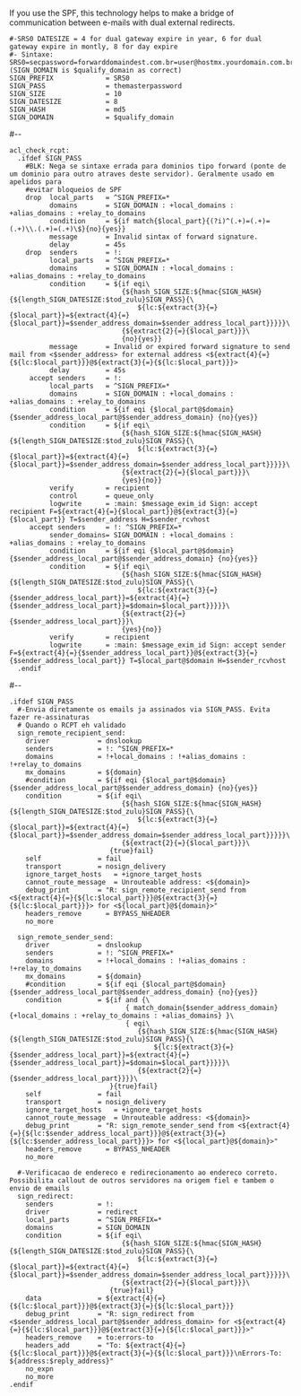 If you use the SPF, this technology helps to make a bridge of
communication between e-mails with dual external redirects.

    #-SRS0 DATESIZE = 4 for dual gateway expire in year, 6 for dual gateway expire in montly, 8 for day expire
    #- Sintaxe: SRS0=secpassword=forwarddomaindest.com.br=user@hostmx.yourdomain.com.br (SIGN_DOMAIN is $qualify_domain as correct)
    SIGN_PREFIX             = SRS0
    SIGN_PASS               = themasterpassword
    SIGN_SIZE               = 10
    SIGN_DATESIZE           = 8
    SIGN_HASH               = md5
    SIGN_DOMAIN             = $qualify_domain

\#--

    acl_check_rcpt:
      .ifdef SIGN_PASS
        #BLK: Nega se sintaxe errada para dominios tipo forward (ponte de um dominio para outro atraves deste servidor). Geralmente usado em apelidos para
        #evitar bloqueios de SPF
        drop  local_parts   = ^SIGN_PREFIX=*
              domains       = SIGN_DOMAIN : +local_domains : +alias_domains : +relay_to_domains
              condition     = ${if match{$local_part}{(?i)^(.+)=(.+)=(.+)\\.(.+)=(.+)\$}{no}{yes}}
              message       = Invalid sintax of forward signature.
              delay         = 45s
        drop  senders       = !:
              local_parts   = ^SIGN_PREFIX=*
              domains       = SIGN_DOMAIN : +local_domains : +alias_domains : +relay_to_domains
              condition     = ${if eqi\
                                {${hash_SIGN_SIZE:${hmac{SIGN_HASH}{${length_SIGN_DATESIZE:$tod_zulu}SIGN_PASS}{\
                                    ${lc:${extract{3}{=}{$local_part}}=${extract{4}{=}{$local_part}}=$sender_address_domain=$sender_address_local_part}}}}}\
                                {${extract{2}{=}{$local_part}}}\
                                {no}{yes}}
              message       = Invalid or expired forward signature to send mail from <$sender_address> for external address <${extract{4}{=}{${lc:$local_part}}}@${extract{3}{=}{${lc:$local_part}}}>
              delay         = 45s
         accept senders     = !:
              local_parts   = ^SIGN_PREFIX=*
              domains       = SIGN_DOMAIN : +local_domains : +alias_domains : +relay_to_domains
              condition     = ${if eqi {$local_part@$domain} {$sender_address_local_part@$sender_address_domain} {no}{yes}}
              condition     = ${if eqi\
                                {${hash_SIGN_SIZE:${hmac{SIGN_HASH}{${length_SIGN_DATESIZE:$tod_zulu}SIGN_PASS}{\
                                    ${lc:${extract{3}{=}{$local_part}}=${extract{4}{=}{$local_part}}=$sender_address_domain=$sender_address_local_part}}}}}\
                                {${extract{2}{=}{$local_part}}}\
                                {yes}{no}}
              verify        = recipient
              control       = queue_only
              logwrite      = :main: $message_exim_id Sign: accept recipient F=${extract{4}{=}{$local_part}}@${extract{3}{=}{$local_part}} T=$sender_address H=$sender_rcvhost
         accept senders     = !: ^SIGN_PREFIX=*
              sender_domains= SIGN_DOMAIN : +local_domains : +alias_domains : +relay_to_domains
              condition     = ${if eqi {$local_part@$domain} {$sender_address_local_part@$sender_address_domain} {no}{yes}}
              condition     = ${if eqi\
                                {${hash_SIGN_SIZE:${hmac{SIGN_HASH}{${length_SIGN_DATESIZE:$tod_zulu}SIGN_PASS}{\
                                    ${lc:${extract{3}{=}{$sender_address_local_part}}=${extract{4}{=}{$sender_address_local_part}}=$domain=$local_part}}}}}\
                                {${extract{2}{=}{$sender_address_local_part}}}\
                                {yes}{no}}
              verify        = recipient
              logwrite      = :main: $message_exim_id Sign: accept sender F=${extract{4}{=}{$sender_address_local_part}}@${extract{3}{=}{$sender_address_local_part}} T=$local_part@$domain H=$sender_rcvhost
      .endif

\#--

    .ifdef SIGN_PASS
      #-Envia diretamente os emails ja assinados via SIGN_PASS. Evita fazer re-assinaturas
      # Quando o RCPT eh validado
      sign_remote_recipient_send:
        driver            = dnslookup
        senders           = !: ^SIGN_PREFIX=*
        domains           = !+local_domains : !+alias_domains : !+relay_to_domains
        mx_domains        = ${domain}
        #condition        = ${if eqi {$local_part@$domain} {$sender_address_local_part@$sender_address_domain} {no}{yes}}
        condition         = ${if eqi\
                                {${hash_SIGN_SIZE:${hmac{SIGN_HASH}{${length_SIGN_DATESIZE:$tod_zulu}SIGN_PASS}{\
                                    ${lc:${extract{3}{=}{$local_part}}=${extract{4}{=}{$local_part}}=$sender_address_domain=$sender_address_local_part}}}}}\
                                {${extract{2}{=}{$local_part}}}\
                             {true}fail}
        self              = fail
        transport         = nosign_delivery
        ignore_target_hosts   = +ignore_target_hosts
        cannot_route_message  = Unrouteable address: <${domain}>
        debug_print       = "R: sign_remote_recipient_send from <${extract{4}{=}{${lc:$local_part}}}@${extract{3}{=}{${lc:$local_part}}}> for <${local_part}@${domain}>"
        headers_remove      = BYPASS_NHEADER
        no_more

      sign_remote_sender_send:
        driver            = dnslookup
        senders           = !: ^SIGN_PREFIX=*
        domains           = !+local_domains : !+alias_domains : !+relay_to_domains
        mx_domains        = ${domain}
        #condition        = ${if eqi {$local_part@$domain} {$sender_address_local_part@$sender_address_domain} {no}{yes}}
        condition         = ${if and {\
                                 { match_domain{$sender_address_domain}{+local_domains : +relay_to_domains : +alias_domains} }\
                                 { eqi\
                                    {${hash_SIGN_SIZE:${hmac{SIGN_HASH}{${length_SIGN_DATESIZE:$tod_zulu}SIGN_PASS}{\
                                        ${lc:${extract{3}{=}{$sender_address_local_part}}=${extract{4}{=}{$sender_address_local_part}}=$domain=$local_part}}}}}\
                                    {${extract{2}{=}{$sender_address_local_part}}}}\
                             }{true}fail}
        self              = fail
        transport         = nosign_delivery
        ignore_target_hosts   = +ignore_target_hosts
        cannot_route_message  = Unrouteable address: <${domain}>
        debug_print       = "R: sign_remote_sender_send from <${extract{4}{=}{${lc:$sender_address_local_part}}}@${extract{3}{=}{${lc:$sender_address_local_part}}}> for <${local_part}@${domain}>"
        headers_remove      = BYPASS_NHEADER
        no_more

      #-Verificacao de endereco e redirecionamento ao endereco correto. Possibilita callout de outros servidores na origem fiel e tambem o envio de emails
      sign_redirect:
        senders           = !:
        driver            = redirect
        local_parts       = ^SIGN_PREFIX=*
        domains           = SIGN_DOMAIN
        condition         = ${if eqi\
                                {${hash_SIGN_SIZE:${hmac{SIGN_HASH}{${length_SIGN_DATESIZE:$tod_zulu}SIGN_PASS}{\
                                    ${lc:${extract{3}{=}{$local_part}}=${extract{4}{=}{$local_part}}=$sender_address_domain=$sender_address_local_part}}}}}\
                                {${extract{2}{=}{$local_part}}}\
                             {true}fail}
        data              = ${extract{4}{=}{${lc:$local_part}}}@${extract{3}{=}{${lc:$local_part}}}
        debug_print       = "R: sign_redirect from <$sender_address_local_part@$sender_address_domain> for <${extract{4}{=}{${lc:$local_part}}}@${extract{3}{=}{${lc:$local_part}}}>"
        headers_remove    = to:errors-to
        headers_add       = "To: ${extract{4}{=}{${lc:$local_part}}}@${extract{3}{=}{${lc:$local_part}}}\nErrors-To: ${address:$reply_address}"
        no_expn
        no_more
    .endif
